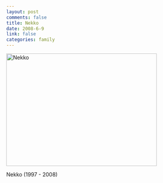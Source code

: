 ```yaml
--- 
layout: post
comments: false
title: Nekko
date: 2008-6-9
link: false
categories: family
---
```

<img src="http://zanshin.net/images/nekko_20080609.jpg" alt="Nekko" width="400" height="300" />

Nekko (1997 - 2008)
